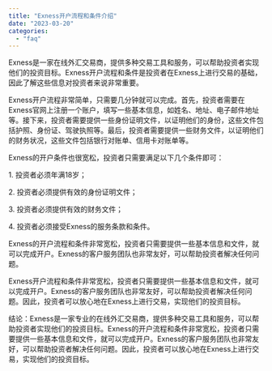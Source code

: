 ```yaml
---
title: "Exness开户流程和条件介绍"
date: "2023-03-20"
categories: 
  - "faq"
---
```


Exness是一家在线外汇交易商，提供多种交易工具和服务，可以帮助投资者实现他们的投资目标。Exness开户流程和条件是投资者在Exness上进行交易的基础，因此了解这些信息对投资者来说非常重要。

Exness开户流程非常简单，只需要几分钟就可以完成。首先，投资者需要在Exness官网上注册一个账户，填写一些基本信息，如姓名、地址、电子邮件地址等。接下来，投资者需要提供一些身份证明文件，以证明他们的身份，这些文件包括护照、身份证、驾驶执照等。最后，投资者需要提供一些财务文件，以证明他们的财务状况，这些文件包括银行对账单、信用卡对账单等。

Exness的开户条件也很宽松，投资者只需要满足以下几个条件即可：

1\. 投资者必须年满18岁；

2\. 投资者必须提供有效的身份证明文件；

3\. 投资者必须提供有效的财务文件；

4\. 投资者必须接受Exness的服务条款和条件。

Exness的开户流程和条件非常宽松，投资者只需要提供一些基本信息和文件，就可以完成开户。Exness的客户服务团队也非常友好，可以帮助投资者解决任何问题。

Exness开户流程和条件非常宽松，投资者只需要提供一些基本信息和文件，就可以完成开户。Exness的客户服务团队也非常友好，可以帮助投资者解决任何问题。因此，投资者可以放心地在Exness上进行交易，实现他们的投资目标。

结论：Exness是一家专业的在线外汇交易商，提供多种交易工具和服务，可以帮助投资者实现他们的投资目标。Exness的开户流程和条件非常宽松，投资者只需要提供一些基本信息和文件，就可以完成开户。Exness的客户服务团队也非常友好，可以帮助投资者解决任何问题。因此，投资者可以放心地在Exness上进行交易，实现他们的投资目标。
